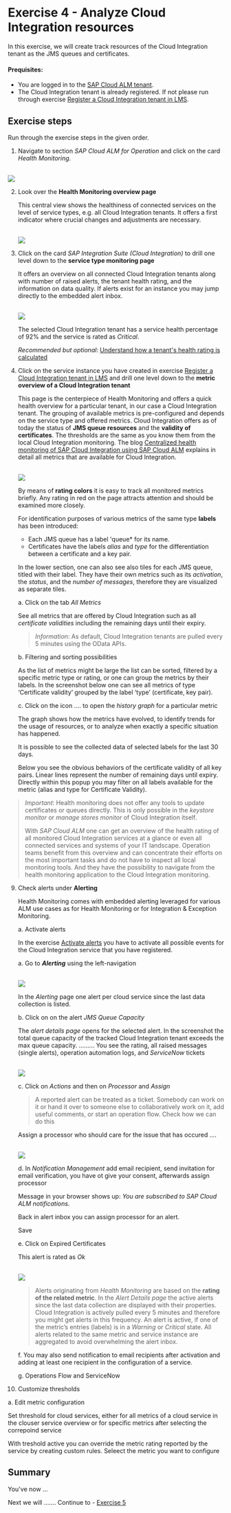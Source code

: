 # Exercise 4 - Analyze Cloud Integration resources

In this exercise, we will create track resources of the Cloud Integration tenant as the JMS queues and certificates. 

#### Prequisites:
- You are logged in to the [SAP Cloud ALM tenant](https://teched22-cloudalm-003.authentication.eu10.hana.ondemand.com/).  
- The Cloud Integration tenant is already registered. If not please run through exercise [Register a Cloud Integration tenant in LMS](../ex1/ex11/readme.md).

## Exercise steps

Run through the exercise steps in the given order.

1.	Navigate to section *SAP Cloud ALM for Operation* and click on the card *Health Monitoring*.

   <br>![](/exercises/ex4/images/CALMLandingHealthMon.png)

2. Look over the **Health Monitoring overview page** 

   This central view shows the healthiness of connected services on the level of service types, e.g. all Cloud Integration tenants. It offers a first indicator where crucial changes and adjustments are necessary. 
   
   <br>![](/exercises/ex4/images/HMDrillDownToType.png)

3. Click on the card *SAP Integration Suite (Cloud Integration)* to drill one level down to the **service type monitoring page** 

   It offers an overview on all connected Cloud Integration tenants along with number of raised alerts, the tenant health rating, and the information on data quality. If alerts exist for an instance you may jump directly to the embedded alert inbox.

   <br>![](/exercises/ex4/images/HMDrillDownToInstance.png)

   The selected Cloud Integration tenant has a service health percentage of 92% and the service is rated as *Critical*.
   
   *Recommended but optional*: [Understand how a tenant's health rating is calculated](./ex41/)

4.	Click on the service instance you have created in exercise [Register a Cloud Integration tenant in LMS](../ex1/ex11/readme.md) and drill one level down to the **metric overview of a Cloud Integration tenant**

      
      This page is the centerpiece of Health Monitoring and offers a quick health overview for a particular tenant, in our case a Cloud Integration tenant. The grouping of available metrics is pre-configured and depends on the service type and offered metrics. Cloud Integration offers as of today the status of **JMS queue resources** and the **validity of certificates**. The thresholds are the same as you know them from the local Cloud Integration monitoring. The blog [Centralized health monitoring of SAP Cloud Integration using SAP Cloud ALM](https://blogs.sap.com/2022/02/07/centralized-health-monitoring-of-sap-cloud-integration-using-sap-cloud-alm/) explains in detail all metrics that are available for Cloud Integration.
       
      <br>![](/exercises/ex4/images/HMMetricOverview.png)
      
      By means of **rating colors** it is easy to track all monitored metrics briefly. Any rating in red on the page attracts attention and should be examined more closely.
      
      For identification purposes of various metrics of the same type **labels** has been introduced: 
      
      - Each JMS queue has a label 'queue* for its name. 
      - Certificates have the labels *alias* and *type* for the differentiation between a certificate and a key pair.
      
      In the lower section, one can also see also tiles for each JMS queue, titled with their label. They have their own metrics such as its *activation*, the *status*, and the *number of messages*, therefore they are visualized as separate tiles.

      a. Click on the tab *All Metrics*

      See all metrics that are offered by Cloud Integration such as all *certificate validities* including the remaining days until their expiry. 
      
      >
      > *Information*: As default, Cloud Integration tenants are pulled every 5 minutes using the OData APIs.
      > 

      b. Filtering and sorting possibilities
      
      As the list of metrics might be large the list can be sorted, filtered by a specific metric type or rating, or one can group the metrics by their labels. In the screenshot below one can see all metrics of type ‘Certificate validity’ grouped by the label ‘type’ (certificate, key pair).

      c. Click on the icon .... to open the *history graph* for a particular metric

      The graph shows how the metrics have evolved, to identify trends for the usage of resources, or to analyze when exactly a specific situation has happened. 
      
      It is possible to see the collected data of selected labels for the last 30 days. 
      
      Below you see the obvious behaviors of the certificate validity of all key pairs. Linear lines represent the number of remaining days until expiry. Directly within this popup you may filter on all labels available for the metric (alias and type for Certificate Validity).

>
>
> *Important*: Health monitoring does not offer any tools to update certificates or queues directly. This is only possible in the *keystore monitor* or *manage stores monitor* of Cloud Integration itself. 
>
> With *SAP Cloud ALM* one can get an overview of the health rating of all monitored Cloud Integration services at a glance or even all connected services and systems of your IT landscape. Operation teams benefit from this overview and can concentrate their efforts on the most important tasks and do not have to inspect all local monitoring tools. And they have the possibility to navigate from the health monitoring application to the Cloud Integration monitoring.
>
>
   
9. Check alerts under **Alerting**

   Health Monitoring comes with embedded alerting leveraged for various ALM use cases as for Health Monitoring or for Integration & Exception Monitoring. 
   
   a. Activate alerts

   In the exercise [Activate alerts](../ex45/readme.md) you have to activate all possible events for the Cloud Integration service that you have registered.
   
   a. Go to ***Alerting*** using the left-navigation

   <br>![](/exercises/ex4/images/HMAlerting.png)
   
   In the *Alerting* page one alert per cloud service since the last data collection is listed.
      
   b. Click on on the alert *JMS Queue Capacity* 
   
   The *alert details page* opens for the selected alert. In the screenshot the total queue capacity of the tracked Cloud Integration tenant exceeds the max queue capacity. .........
   You see the rating, all raised messages (single alerts), operation automation logs, and *ServiceNow* tickets
   
   <br>![](/exercises/ex4/images/HMAlertingCapacity.png)
   
   c. Click on *Actions* and then on *Processor* and *Assign*
   
   >
   > A reported alert can be treated as a ticket. Somebody can work on it or hand it over to someone else to collaboratively work on it, add useful comments, or start an operation flow. 
   > Check how we can do this
   >

   Assign a processor who should care for the issue that has occured ....
   
   <br>![](/exercises/ex4/images/HMAlertingActions.png)
   
   d. In *Notification Management* add email recipient, send invitation for email verification, you have ot give your consent, afterwards assign processor
   
   Message in your browser shows up: *You are subscribed to SAP Cloud ALM notifications.*
   
   Back in alert inbox you can assign processor for an alert.
   
   Save
   
   e. Click on Expired Certificates
   
   This alert is rated as *Ok*
   
   <br>![](/exercises/ex4/images/HMAlertingRatingOverTime.png)
   
   > 
   > Alerts originating from *Health Monitoring* are based on the **rating of the related metric**. In the *Alert Details page* the active alerts since the last data collection are displayed with their properties. Cloud Integration is actively pulled every 5 minutes and therefore you might get alerts in this frequency. An alert is active, if one of the metric’s entries (labels) is in a *Warning* or *Critical* state. All alerts related to the same metric and service instance are aggregated to avoid overwhelming the alert inbox.
   >

   f. You may also send notification to email recipients after activation and adding at least one recipient in the configuration of a service.
   
   g. Operations Flow and ServiceNow

12. Customize thresholds

   a. Edit metric configuration
   
   Set threshold for cloud services, either for all metrics of a cloud service in the clouser service overview or for specific metrics after selecting the correpoind service
   
   With treshold active you can override the metric rating reported by the service by creating custom rules. Seleect the metric you want to configure
   
## Summary

You've now ...

Next we will ....... Continue to - [Exercise 5](../ex5/README.md)

<!--
## Exercise 2.1 Sub Exercise 1 Description

After completing these steps you will have created...

1. Click here.
<br>![](/exercises/ex2/images/02_01_0010.png)

2.	Insert this line of code.
```abap
response->set_text( |Hello ABAP World! | ). 
```

## Exercise 2.2 Sub Exercise 2 Description

After completing these steps you will have...

1.	Enter this code.
```abap
DATA(lt_params) = request->get_form_fields(  ).
READ TABLE lt_params REFERENCE INTO DATA(lr_params) WITH KEY name = 'cmd'.
  IF sy-subrc = 0.
    response->set_status( i_code = 200
                     i_reason = 'Everything is fine').
    RETURN.
  ENDIF.

```
-->

